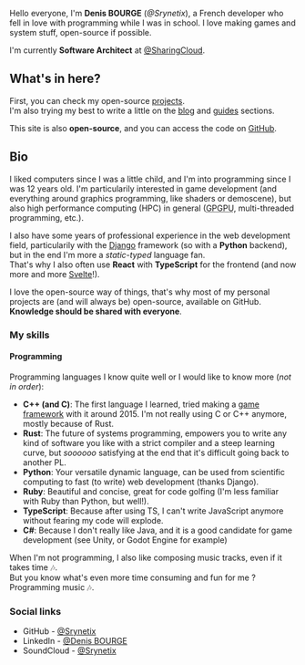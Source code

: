 Hello everyone, I'm **Denis BOURGE** (_@Srynetix_), a French developer who fell in love with programming while I was in school.
I love making games and system stuff, open-source if possible.

I'm currently **Software Architect** at [@SharingCloud].

## What's in here?

First, you can check my open-source [projects](/projects).  
I'm also trying my best to write a little on the [blog](/blog) and [guides](/guides) sections.

This site is also **open-source**, and you can access the code on [GitHub](https://github.com/Srynetix/things).

## Bio

I liked computers since I was a little child, and I'm into programming since I was 12 years old.
I'm particularily interested in game development (and everything around graphics programming, like shaders or demoscene), but also high performance computing (HPC) in general (<abbr title="General-Purpose computation on Graphic Processing Units">GPGPU</abbr>, multi-threaded programming, etc.).

I also have some years of professional experience in the web development field, particularily with the [Django] framework (so with a **Python** backend), but in the end I'm more a _static-typed_ language fan.  
That's why I also often use **React** with **TypeScript** for the frontend (and now more and more [Svelte]!).

I love the open-source way of things, that's why most of my personal projects are (and will always be) open-source, available on GitHub.  
**Knowledge should be shared with everyone**.

### My skills

#### Programming

Programming languages I know quite well or I would like to know more (_not in order_):

- **C++ (and C)**: The first language I learned, tried making a [game framework](/projects/hx3d) with it around 2015. I'm not really using C or C++ anymore, mostly because of Rust.
- **Rust**: The future of systems programming, empowers you to write any kind of software you like with a strict compiler and a steep learning curve, but _soooooo_ satisfying at the end that it's difficult going back to another PL.
- **Python**: Your versatile dynamic language, can be used from scientific computing to fast (to write) web development (thanks Django).
- **Ruby**: Beautiful and concise, great for code golfing (I'm less familiar with Ruby than Python, but well!).
- **TypeScript**: Because after using TS, I can't write JavaScript anymore without fearing my code will explode.
- **C#**: Because I don't really like Java, and it is a good candidate for game development (see Unity, or Godot Engine for example)

When I'm not programming, I also like composing music tracks, even if it takes time :notes:.  
But you know what's even more time consuming and fun for me ? Programming music :notes:.

### Social links

- GitHub - [@Srynetix](https://github.com/Srynetix)
- LinkedIn - [@Denis BOURGE](https://www.linkedin.com/in/denis-bourge-09676a110/)
- SoundCloud - [@Srynetix](https://soundcloud.com/srynetix)

[Django]: https://www.djangoproject.com/
[@SharingCloud]: https://github.com/sharingcloud
[React]: https://react.dev
[Svelte]: https://svelte.dev
